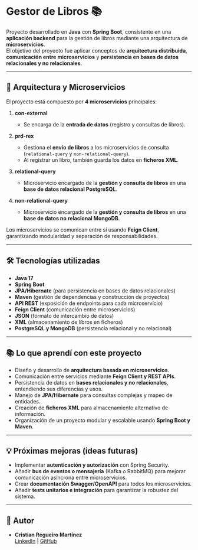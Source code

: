 # Gestor de Libros 📚

Proyecto desarrollado en **Java** con **Spring Boot**, consistente en una **aplicación backend** para la gestión de libros mediante una arquitectura de **microservicios**.  
El objetivo del proyecto fue aplicar conceptos de **arquitectura distribuida**, **comunicación entre microservicios** y **persistencia en bases de datos relacionales y no relacionales**.

---

## 🚀 Arquitectura y Microservicios
El proyecto está compuesto por **4 microservicios** principales:

1. **con-external**  
   - Se encarga de la **entrada de datos** (registro y consultas de libros).  

2. **prd-rex**  
   - Gestiona el **envío de libros** a los microservicios de consulta (`relational-query` y `non-relational-query`).  
   - Al registrar un libro, también guarda los datos en **ficheros XML**.  

3. **relational-query**  
   - Microservicio encargado de la **gestión y consulta de libros** en una **base de datos relacional PostgreSQL**.  

4. **non-relational-query**  
   - Microservicio encargado de la **gestión y consulta de libros** en una **base de datos no relacional MongoDB**.  

Los microservicios se comunican entre sí usando **Feign Client**, garantizando modularidad y separación de responsabilidades.

---

## 🛠️ Tecnologías utilizadas
- **Java 17**  
- **Spring Boot**  
- **JPA/Hibernate** (para persistencia en bases de datos relacionales)  
- **Maven** (gestión de dependencias y construcción de proyectos)  
- **API REST** (exposición de endpoints para cada microservicio)  
- **Feign Client** (comunicación entre microservicios)  
- **JSON** (formato de intercambio de datos)  
- **XML** (almacenamiento de libros en ficheros)  
- **PostgreSQL y MongoDB** (persistencia relacional y no relacional)  

---

## 📚 Lo que aprendí con este proyecto
- Diseño y desarrollo de **arquitectura basada en microservicios**.  
- Comunicación entre servicios mediante **Feign Client y REST APIs**.  
- Persistencia de datos en **bases relacionales y no relacionales**, entendiendo sus diferencias y usos.  
- Manejo de **JPA/Hibernate** para consultas complejas y mapeo de entidades.  
- Creación de **ficheros XML** para almacenamiento alternativo de información.  
- Organización de un proyecto modular y escalable usando **Spring Boot y Maven**.  

---

## 💡 Próximas mejoras (ideas futuras)
- Implementar **autenticación y autorización** con Spring Security.  
- Añadir **bus de eventos o mensajería** (Kafka o RabbitMQ) para mejorar comunicación asíncrona entre microservicios.  
- Crear **documentación Swagger/OpenAPI** para todos los microservicios.  
- Añadir **tests unitarios e integración** para garantizar la robustez del sistema.  

---

## 👤 Autor
- **Cristian Regueiro Martínez**  
[LinkedIn](https://www.linkedin.com/in/cristian-regueiro-mart%C3%ADnez-084187251) | [GitHub](https://github.com/CristianRMN)
